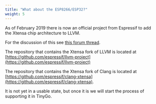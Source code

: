 ```yaml
---
title: "What about the ESP8266/ESP32?"
weight: 5
---
```


As of February 2019 there is now an official project from Espressif to add the Xtensa chip architecture to LLVM.

For the discussion of this see [this forum thread](https://www.esp32.com/viewtopic.php?t=9226).

The repository that contains the Xtensa fork of LLVM is located at [https://github.com/espressif/llvm-project](https://github.com/espressif/llvm-project)

The repository that contains the Xtensa fork of Clang is located at [https://github.com/espressif/clang-xtensa](https://github.com/espressif/clang-xtensa).

It is not yet in a usable state, but once it is we will start the process of supporting it in TinyGo.
